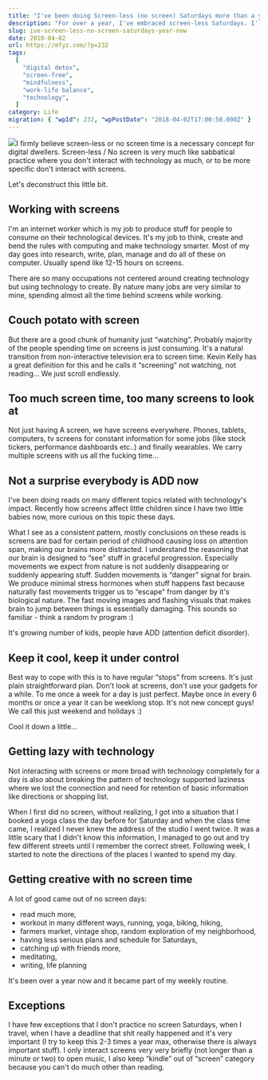 ```yaml
---
title: "I've been doing Screen-less (no screen) Saturdays more than a year now"
description: "For over a year, I've embraced screen-less Saturdays. I'll share why I find it vital for digital well-being, its impact on my daily life, and the creative benefits I've discovered from this practice."
slug: ive-screen-less-no-screen-saturdays-year-now
date: 2018-04-02
url: https://mfyz.com/?p=232
tags:
  [
    "digital detox",
    "screen-free",
    "mindfulness",
    "work-life balance",
    "technology",
  ]
category: Life
migration: { "wpId": 232, "wpPostDate": "2018-04-02T17:00:58.000Z" }
---
```


![](/images/archive/en/2020/05/no_screens_classic_round_sticker-r8b6167129588449f969019c8c377d9ae_v9waf_8byvr_324-300x300_dokxat.jpg?resize=150%2C150&ssl=1&cld_params=h_300,w_300,x_0,y_0/h_150,w_150)I firmly believe screen-less or no screen time is a necessary concept for digital dwellers. Screen-less / No screen is very much like sabbatical practice where you don't interact with technology as much, or to be more specific don't interact with screens.

Let's deconstruct this little bit.

## Working with screens

I'm an internet worker which is my job to produce stuff for people to consume on their technological devices. It's my job to think, create and bend the rules with computing and make technology smarter. Most of my day goes into research, write, plan, manage and do all of these on computer. Usually spend like 12-15 hours on screens.

There are so many occupations not centered around creating technology but using technology to create. By nature many jobs are very similar to mine, spending almost all the time behind screens while working.

## Couch potato with screen

But there are a good chunk of humanity just “watching”. Probably majority of the people spending time on screens is just consuming. It's a natural transition from non-interactive television era to screen time. Kevin Kelly has a great definition for this and he calls it “screening” not watching, not reading... We just scroll endlessly.

## Too much screen time, too many screens to look at

Not just having A screen, we have screens everywhere. Phones, tablets, computers, tv screens for constant information for some jobs (like stock tickers, performance dashboards etc..) and finally wearables. We carry multiple screens with us all the fucking time...

## Not a surprise everybody is ADD now

I've been doing reads on many different topics related with technology's impact. Recently how screens affect little children since I have two little babies now, more curious on this topic these days.

What I see as a consistent pattern, mostly conclusions on these reads is screens are bad for certain period of childhood causing loss on attention span, making our brains more distracted. I understand the reasoning that our brain is designed to “see” stuff in graceful progression. Especially movements we expect from nature is not suddenly disappearing or suddenly appearing stuff. Sudden movements is “danger” signal for brain. We produce minimal stress hormones when stuff happens fast because naturally fast movements trigger us to “escape” from danger by it's biological nature. The fast moving images and flashing visuals that makes brain to jump between things is essentially damaging. This sounds so familiar - think a random tv program :)

It's growing number of kids, people have ADD (attention deficit disorder).

## Keep it cool, keep it under control

Best way to cope with this is to have regular “stops” from screens. It's just plain straightforward plan. Don't look at screens, don't use your gadgets for a while. To me once a week for a day is just perfect. Maybe once in every 6 months or once a year it can be weeklong stop. It's not new concept guys! We call this just weekend and holidays :)

Cool it down a little...

## Getting lazy with technology

Not interacting with screens or more broad with technology completely for a day is also about breaking the pattern of technology supported laziness where we lost the connection and need for retention of basic information like directions or shopping list.

When I first did no screen, without realizing, I got into a situation that I booked a yoga class the day before for Saturday and when the class time came, I realized I never knew the address of the studio I went twice. It was a little scary that I didn't know this information, I managed to go out and try few different streets until I remember the correct street. Following week, I started to note the directions of the places I wanted to spend my day.

## Getting creative with no screen time

A lot of good came out of no screen days:

- read much more,
- workout in many different ways, running, yoga, biking, hiking,
- farmers market, vintage shop, random exploration of my neighborhood,
- having less serious plans and schedule for Saturdays,
- catching up with friends more,
- meditating,
- writing, life planning

It's been over a year now and it became part of my weekly routine.

## Exceptions

I have few exceptions that I don't practice no screen Saturdays, when I travel, when I have a deadline that shit really happened and it's very important (I try to keep this 2-3 times a year max, otherwise there is always important stuff). I only interact screens very very briefly (not longer than a minute or two) to open music, I also keep “kindle” out of “screen” category because you can't do much other than reading.
